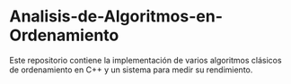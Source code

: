 # Analisis-de-Algoritmos-en-Ordenamiento
Este repositorio contiene la implementación de varios algoritmos clásicos de ordenamiento en C++  y un sistema para medir su rendimiento. 

